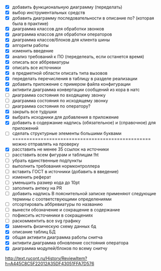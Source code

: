 * [x] добавить функциональную диаграмму (переделать)
* [x] выбор инструментальных средств
* [x] добавить диаграмму последовательности в описание по? (которая была в практике)
* [x] диаграмма классов для обработки звонков
* [x] диаграмма классов для обработки операторов
* [x] диаграмма классов/блоков для клиента шины
* [x] алгоритм работы 
* [x] изменить введение
* [x] анализ требований к ПО (переделеать, если останется время)
* [x] описать все аббревиатуры
* [x] описать все источники
* [x] в предметной области описать типа вызовов
* [x] переделать перечисления в таблицу в разделе реализации
* [x] добавить приложение с примером файла конфигурации
* [x] активити диаграмма конвертации сообщений из кора в натс
* [ ] диаграмма состояния по входящему звонку
* [ ] диаграмма состояния по исходящему звонку
* [ ] диаграмма состояния по оператору?
* [x] закрыть все тудушки
* [x] выбрать исходники для добавления в приложение
* [x] добавить в содержание надпись (обязательное) и (справочное) для приложений
* [ ] сделать структурные элементы большими буквами
================================================= можно отправлять на проверку
* [x] расставить не менее 35 ссылок на источники
* [ ] расставить всем фигурам и таблицам !ht
* [ ] убрать единственные подпункты
* [ ] выполнить требования нормконтроллера
* [ ] вставить ГОСТ в источники (добавить в введение)
* [ ] изменить реферат
* [ ] уменьшить размер кода до 10pt
* [ ] заполнить антеку на PR
* [ ] добавить надпись В пояснительной записке применяют следующие термины с соответствующими определениями
* [ ] отсортировать аббревиатуры по названию
* [ ] вынести обозначение и сокращение в содержание
* [ ] пофиксить источиники в сокращениях
* [ ] раскомментить все svg графику
* [x] заменить физическую схему данных бд
* [x] описание таблиц БД
* [x] общая активити диаграмма работы снитча
* [x] активити диаграмма обновление состояния оператора
* [x] диаграмма модулей/блоков по всему снитчу

http://text.rucont.ru/History/ReviewItem?h=A445C8C5F22012A35DF43051FFA7D576